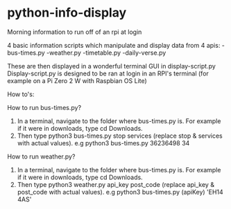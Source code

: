 # python-info-display
Morning information to run off of an rpi at login

4 basic information scripts which manipulate and display data from 4 apis:
-bus-times.py 
-weather.py
-timetable.py
-daily-verse.py

These are then displayed in a wonderful terminal GUI in display-script.py
Display-script.py is designed to be ran at login in an RPI's terminal (for example on a Pi Zero 2 W with Raspbian OS Lite)

How to's:

How to run bus-times.py?

1. In a terminal, navigate to the folder where bus-times.py is. For example if it were in downloads, type cd Downloads.
2. Then type python3 bus-times.py stop services (replace stop & services with actual values). e.g python3 bus-times.py 36236498 34

How to run weather.py?

1. In a terminal, navigate to the folder where bus-times.py is. For example if it were in downloads, type cd Downloads.
2. Then type python3 weather.py api_key post_code (replace api_key & post_code with actual values). e.g python3 bus-times.py (apiKey) 'EH14 4AS'